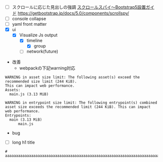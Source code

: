 - [ ] スクロールに応じた見出しの強調 [スクロールスパイ～Bootstrap5設置ガイド](https://bootstrap-guide.com/components/scrollspy)
    https://getbootstrap.jp/docs/5.0/components/scrollspy/
- [ ] console collapse
- [ ] yaml front matter
- [x] ui
    - [x] Visualize Js output 
        - [x] timeline
            - [x] group
        - [ ] network(future)
* 改善
    * webpackの下記warning対応

```
WARNING in asset size limit: The following asset(s) exceed the recommended size limit (244 KiB).
This can impact web performance.
Assets: 
  main.js (3.13 MiB)

WARNING in entrypoint size limit: The following entrypoint(s) combined asset size exceeds the recommended limit (244 KiB). This can impact web performance.
Entrypoints:
  main (3.13 MiB)
      main.js
```

* bug

- [ ] long h1 title
```
# aaaaaaaaaaaaaaaaaaaaaaaaaaaaaaaaaaaaaaaaaaaaaaaaaaaaaaaaaaaaaaaaaaaaaaaaaaaaaaaaaaaaaaaaaaaaaaaaaaaaaaaaaaaaaaaaaaaaaaaaaaaaaaaaaaaaaaaaaaaaaaaaaaaaaaaaaaaaaaaaaaaaaaaaaaaaaaaaaaaaaaaaaaaaaaaaaaaaaaaaaaaaaaaaaaaaaaaaaaaaaaaaaaaaaaaaaaaaaaaaaaaaaaaaaaaaaaaaaaaaaaaaaaaaaaaaaaaaaaaaaaaaaaaaaaaaaaaaaaaaaaaaaaaaaaaaaaaaaaaaaaaaaaaaaaaaaaaaaaaaaaaaaaaaaaaaaaaaaaaaaaaaaaaaaaaaaaaaaaaaaaaaaaaaaaaaaaaaaaaaaa
```

